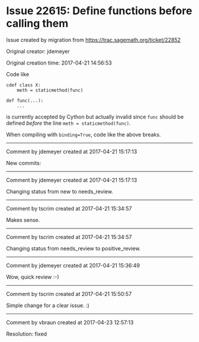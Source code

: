 # Issue 22615: Define functions before calling them

Issue created by migration from https://trac.sagemath.org/ticket/22852

Original creator: jdemeyer

Original creation time: 2017-04-21 14:56:53

Code like

```
cdef class X:
    meth = staticmethod(func)

def func(...):
    ...
```

is currently accepted by Cython but actually invalid since `func` should be defined _before_ the line `meth = staticmethod(func)`.

When compiling with `binding=True`, code like the above breaks.


---

Comment by jdemeyer created at 2017-04-21 15:17:13

New commits:


---

Comment by jdemeyer created at 2017-04-21 15:17:13

Changing status from new to needs_review.


---

Comment by tscrim created at 2017-04-21 15:34:57

Makes sense.


---

Comment by tscrim created at 2017-04-21 15:34:57

Changing status from needs_review to positive_review.


---

Comment by jdemeyer created at 2017-04-21 15:36:49

Wow, quick review :-)


---

Comment by tscrim created at 2017-04-21 15:50:57

Simple change for a clear issue. :)


---

Comment by vbraun created at 2017-04-23 12:57:13

Resolution: fixed

